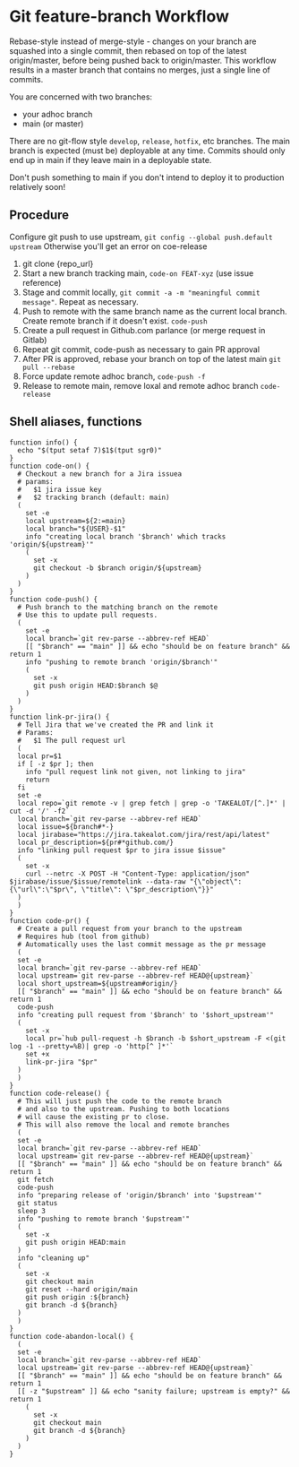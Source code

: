 # Git feature-branch Workflow

Rebase-style instead of merge-style - changes on your branch
are squashed into a single commit, then rebased on top of
the latest origin/master, before being pushed back to origin/master.
This workflow results in a master branch that contains no merges,
just a single line of commits.

You are concerned with two branches:
- your adhoc branch
- main (or master)

There are no git-flow style `develop`, `release`, `hotfix`, etc branches.
The main branch is expected (must be) deployable at any time.
Commits should only end up in main if they leave main in a deployable
state.

Don't push something to main if you don't intend to deploy it to
production relatively soon!

## Procedure

Configure git push to use upstream, `git config --global push.default upstream` Otherwise you'll get an error on coe-release

1. git clone {repo\_url}
1. Start a new branch tracking main, `code-on FEAT-xyz` (use issue reference)
1. Stage and commit locally, `git commit -a -m "meaningful commit message"`. Repeat as necessary.
1. Push to remote with the same branch name as the current local branch. Create remote branch if it doesn't exist.  `code-push`
1. Create a pull request in Github.com parlance (or merge request in Gitlab)
1. Repeat git commit, code-push as necessary to gain PR approval
1. After PR is approved, rebase your branch on top of the latest main `git pull --rebase`
1. Force update remote adhoc branch, `code-push -f`
1. Release to remote main, remove loxal and remote adhoc branch `code-release`


## Shell aliases, functions

```
function info() {
  echo "$(tput setaf 7)$1$(tput sgr0)"
}
function code-on() {
  # Checkout a new branch for a Jira issuea
  # params:
  #   $1 jira issue key
  #   $2 tracking branch (default: main)
  (
    set -e
    local upstream=${2:=main}
    local branch="${USER}-$1"
    info "creating local branch '$branch' which tracks 'origin/${upstream}'"
    (
      set -x
      git checkout -b $branch origin/${upstream}
    )
  )
}
function code-push() {
  # Push branch to the matching branch on the remote
  # Use this to update pull requests.
  (
    set -e
    local branch=`git rev-parse --abbrev-ref HEAD`
    [[ "$branch" == "main" ]] && echo "should be on feature branch" && return 1
    info "pushing to remote branch 'origin/$branch'"
    (
      set -x
      git push origin HEAD:$branch $@
    )
  )
}
function link-pr-jira() {
  # Tell Jira that we've created the PR and link it
  # Params:
  #   $1 The pull request url
  (
  local pr=$1
  if [ -z $pr ]; then
    info "pull request link not given, not linking to jira"
    return
  fi
  set -e
  local repo=`git remote -v | grep fetch | grep -o 'TAKEALOT/[^.]*' | cut -d '/' -f2`
  local branch=`git rev-parse --abbrev-ref HEAD`
  local issue=${branch#*-}
  local jirabase="https://jira.takealot.com/jira/rest/api/latest"
  local pr_description=${pr#*github.com/}
  info "linking pull request $pr to jira issue $issue"
  (
    set -x
    curl --netrc -X POST -H "Content-Type: application/json" $jirabase/issue/$issue/remotelink --data-raw "{\"object\": {\"url\":\"$pr\", \"title\": \"$pr_description\"}}"
  )
  )
}
function code-pr() {
  # Create a pull request from your branch to the upstream
  # Requires hub (tool from github)
  # Automatically uses the last commit message as the pr message
  (
  set -e
  local branch=`git rev-parse --abbrev-ref HEAD`
  local upstream=`git rev-parse --abbrev-ref HEAD@{upstream}`
  local short_upstream=${upstream#origin/}
  [[ "$branch" == "main" ]] && echo "should be on feature branch" && return 1
  code-push
  info "creating pull request from '$branch' to '$short_upstream'"
  (
    set -x
    local pr=`hub pull-request -h $branch -b $short_upstream -F <(git log -1 --pretty=%B)| grep -o 'http[^ ]*'`
    set +x
    link-pr-jira "$pr"
  )
  )
}
function code-release() {
  # This will just push the code to the remote branch
  # and also to the upstream. Pushing to both locations
  # will cause the existing pr to close.
  # This will also remove the local and remote branches
  (
  set -e
  local branch=`git rev-parse --abbrev-ref HEAD`
  local upstream=`git rev-parse --abbrev-ref HEAD@{upstream}`
  [[ "$branch" == "main" ]] && echo "should be on feature branch" && return 1
  git fetch
  code-push
  info "preparing release of 'origin/$branch' into '$upstream'"
  git status
  sleep 3
  info "pushing to remote branch '$upstream'"
  (
    set -x
    git push origin HEAD:main
  )
  info "cleaning up"
  (
    set -x
    git checkout main
    git reset --hard origin/main
    git push origin :${branch}
    git branch -d ${branch}
  )
  )
}
function code-abandon-local() {
  (
  set -e
  local branch=`git rev-parse --abbrev-ref HEAD`
  local upstream=`git rev-parse --abbrev-ref HEAD@{upstream}`
  [[ "$branch" == "main" ]] && echo "should be on feature branch" && return 1
  [[ -z "$upstream" ]] && echo "sanity failure; upstream is empty?" && return 1
    (
      set -x
      git checkout main
      git branch -d ${branch}
    )
  )
}
```
